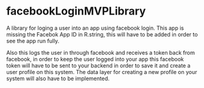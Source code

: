 # facebookLoginMVPLibrary
A library for loging a user into an app using facebook login. This app is missing the Facebok App ID in R.string, this will have to be added in order to see the app run fully. 

Also this logs the user in through facebook and receives a token back from facebook, in order to keep the user logged into your app this facebook token will have to be sent to your backend in order to save it and create a user profile on this system. The data layer for creating a new profile on your system will also have to be implemented.
